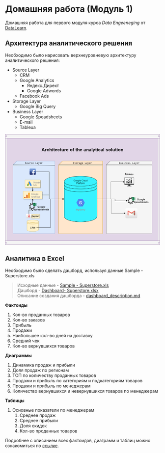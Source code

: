 <a id="up"></a>
# Домашняя работа (Модуль 1)
Домашняя работа для первого модуля курса _Data Engeeneging_ от [DataLearn](https://datalearn.ru/).
## Архитектура аналитического решения
Необходимо было нарисовать верхнеуровневую архитектуру аналитического решения:
- Source Layer 
    - CRM
    - Google Analytics
        - Яндекс.Директ
        - Google Adwords
    - Facebook Ads
- Storage Layer
    - Google Big Query
- Business Layer
    - Google Speadsheets
    - E-mail
    - Tableua

![AnalyticsLayer](https://github.com/sadokhin/DE-101/blob/0ad3a3e389741ddffe292cef5326dbc469b7405a/img/AnalyticsLayer.png)

## Аналитика в Excel
Необходимо было сделать дашборд, используя данные Sample - Superstore.xls
> Исходные данные - [Sample - Superstore.xls](https://github.com/Data-Learn/data-engineering/blob/master/DE-101%20Modules/Module01/DE%20-%20101%20Lab%201.1/Sample%20-%20Superstore.xls?raw=true)<br>
> Дашборд - [Dashboard- Superstore.xlsx](https://github.com/sadokhin/DE-101/blob/main/Module%201/Dashboard-%20Superstore.xlsx)<br>
> Описание создания дашборда - [dashboard_description.md](https://github.com/sadokhin/DE-101/blob/711d5ca013dd21317a451eebc8091a5034a745dd/Module%201/dashboard_description.md)

__Фактоиды__
1. Кол-во проданных товаров
2. Кол-во заказов
3. Прибыль
4. Продажи
5. Наибольшее кол-во дней на доставку
6. Средний чек
7. Кол-во вернувшихся товаров

__Диаграммы__
1. Динамика продаж и прибыли
2. Доля продаж по регионам
3. ТОП по количеству проданных товаров
4. Продажи и прибыль по категориям и подкатегориям товаров
5. Продажи и прибыль по менеджерам
6. Количество вернувшихся и невернувшихся товаров по менеджерам

__Таблицы__
1. Основные показатели по менеджерам
    1. Среднее продаж
    2. Среднее прибыли
    3. Доля скидок
    4. Кол-во проданных товаров

Подробнее с описанием всех фактоидов, диаграмм и таблиц можно ознакомиться по [ссылке](https://github.com/sadokhin/DE-101/blob/82acee54daa105620ae54e01c99d0830c6b5eabc/Module%201/dashboard_description.md).
